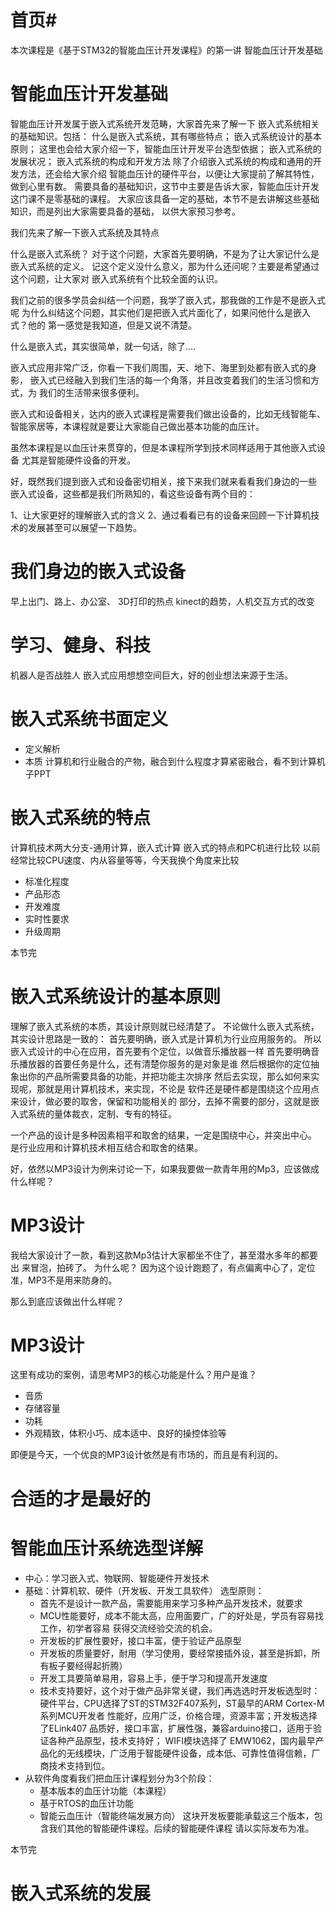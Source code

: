 # 首页#
本次课程是《基于STM32的智能血压计开发课程》的第一讲
智能血压计开发基础

# 智能血压计开发基础 #
智能血压计开发属于嵌入式系统开发范畴，大家首先来了解一下
嵌入式系统相关的基础知识。包括：
什么是嵌入式系统，其有哪些特点；
嵌入式系统设计的基本原则；
    这里也会给大家介绍一下，智能血压计开发平台选型依据；
嵌入式系统的发展状况；
嵌入式系统的构成和开发方法
    除了介绍嵌入式系统的构成和通用的开发方法，还会给大家介绍
    智能血压计的硬件平台，以便让大家提前了解其特性，做到心里有数。
需要具备的基础知识，这节中主要是告诉大家，智能血压计开发这门课不是零基础的课程。
大家应该具备一定的基础，本节不是去讲解这些基础知识，而是列出大家需要具备的基础，
以供大家预习参考。

我们先来了解一下嵌入式系统及其特点

什么是嵌入式系统？
   对于这个问题，大家首先要明确，不是为了让大家记什么是嵌入式系统的定义。
   记这个定义没什么意义，那为什么还问呢？主要是希望通过这个问题，让大家对
   嵌入式系统有个比较全面的认识。
    
   我们之前的很多学员会纠结一个问题，我学了嵌入式，那我做的工作是不是嵌入式呢
   为什么纠结这个问题，其实他们是把嵌入式片面化了，如果问他什么是嵌入式？他的
   第一感觉是我知道，但是又说不清楚。
   
   什么是嵌入式，其实很简单，就一句话，除了....

   嵌入式应用非常广泛，你看一下我们周围，天、地下、海里到处都有嵌入式的身影，
   嵌入式已经融入到我们生活的每一个角落，并且改变着我们的生活习惯和方式，为
   我们的生活带来很多便利。

   嵌入式和设备相关，达内的嵌入式课程是需要我们做出设备的，比如无线智能车、
   智能家居等，本课程就是要让大家能自己做出基本功能的血压计。

   虽然本课程是以血压计来贯穿的，但是本课程所学到技术同样适用于其他嵌入式设备
   尤其是智能硬件设备的开发。
   
   好，既然我们提到嵌入式和设备密切相关，接下来我们就来看看我们身边的一些
   嵌入式设备，这些都是我们所熟知的，看这些设备有两个目的：

   1、让大家更好的理解嵌入式的含义
   2、通过看看已有的设备来回顾一下计算机技术的发展甚至可以展望一下趋势。

# 我们身边的嵌入式设备 #
   早上出门、路上、办公室、
   3D打印的热点
   kinect的趋势，人机交互方式的改变
# 学习、健身、科技 #
  机器人是否战胜人
  嵌入式应用想想空间巨大，好的创业想法来源于生活。

# 嵌入式系统书面定义 #
- 定义解析
- 本质 计算机和行业融合的产物，融合到什么程度才算紧密融合，看不到计算机 子PPT

# 嵌入式系统的特点 #
计算机技术两大分支-通用计算，嵌入式计算
嵌入式的特点和PC机进行比较
以前经常比较CPU速度、内从容量等等，今天我换个角度来比较

- 标准化程度
- 产品形态
- 开发难度
- 实时性要求
- 升级周期

本节完

# 嵌入式系统设计的基本原则 #

理解了嵌入式系统的本质，其设计原则就已经清楚了。
不论做什么嵌入式系统，其实设计思路是一致的：
首先要明确，嵌入式是计算机为行业应用服务的。
所以嵌入式设计的中心在应用，首先要有个定位，以做音乐播放器一样
首先要明确音乐播放器的首要任务是什么，还有清楚你服务的是对象是谁
然后根据你的定位抽象出你的产品所需要具备的功能，并把功能主次排序
然后去实现，那么如何来实现呢，那就是用计算机技术，来实现，不论是
软件还是硬件都是围绕这个应用点来设计，做必要的取舍，保留和功能相关的
部分，去掉不需要的部分，这就是嵌入式系统的量体裁衣，定制、专有的特征。

一个产品的设计是多种因素相平和取舍的结果，一定是围绕中心，并突出中心。
是行业应用和计算机技术相互结合和取舍的结果。

好，依然以MP3设计为例来讨论一下，如果我要做一款青年用的Mp3，应该做成
什么样呢？

# MP3设计 #
我给大家设计了一款，看到这款Mp3估计大家都坐不住了，甚至潜水多年的都要出
来冒泡，拍砖了。
为什么呢？
因为这个设计跑题了，有点偏离中心了，定位准，MP3不是用来防身的。

那么到底应该做出什么样呢？

# MP3设计 #

这里有成功的案例，请思考MP3的核心功能是什么？用户是谁？

- 音质
- 存储容量
- 功耗
- 外观精致，体积小巧、成本适中、良好的操控体验等

即便是今天，一个优良的MP3设计依然是有市场的，而且是有利润的。

# 合适的才是最好的 #

# 智能血压计系统选型详解 #
- 中心：学习嵌入式、物联网、智能硬件开发技术
- 基础：计算机软、硬件（开发板、开发工具软件）
  选型原则：
  - 首先不是设计一款产品，需要能用来学习多种产品开发技术，就要求
  - MCU性能要好，成本不能太高，应用面要广，广的好处是，学员有容易找工作，初学者容易
    获得交流经验交流的机会。
  - 开发板的扩展性要好，接口丰富，便于验证产品原型
  - 开发板的质量要好，耐用（学习使用，要经常接插外设，甚至是拆卸，所有板子要经得起折腾）
  - 开发工具要简单易用，容易上手，便于学习和提高开发速度
  - 技术支持要好，这个对于做产品非常关键，我们再选选时开发板选型时：
    硬件平台，CPU选择了ST的STM32F407系列，ST最早的ARM Cortex-M系列MCU开发者
    性能好，应用广泛，价格合理，资源丰富；开发板选择了ELink407 品质好，接口丰富，扩展性强，兼容arduino接口，适用于验证各种产品原型，技术支持好；
    WIFI模块选择了 EMW1062，国内最早产品化的无线模块，广泛用于智能硬件设备，成本低、可靠性值得信赖，厂商技术支持到位。
- 从软件角度看我们把血压计课程划分为3个阶段：
	+ 基本版本的血压计功能（本课程）
	+ 基于RTOS的血压计功能
	+ 智能云血压计（智能终端发展方向）
  这块开发板要能承载这三个版本，包含我们其他的智能硬件课程。后续的智能硬件课程
  请以实际发布为准。

本节完


# 嵌入式系统的发展 #
